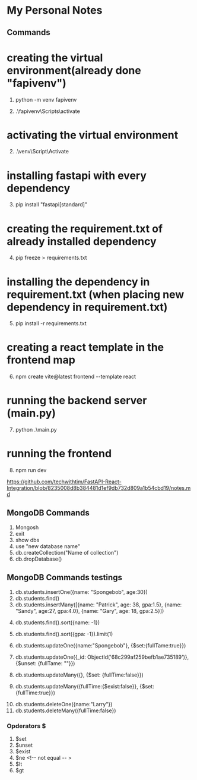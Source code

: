 # My Personal Notes

## Commands

<!-- creating the virtual environment(already done "fapivenv") -->

# creating the virtual environment(already done "fapivenv")

1. python -m venv fapivenv

<!-- activating the virtual environment -->

2. .\fapivenv\Scripts\activate

<!-- installing fastapi with every dependency -->

# activating the virtual environment

2. .\venv\Script\Activate

# installing fastapi with every dependency

3. pip install "fastapi[standard]"

<!-- creating the requirement.txt of already installed dependency -->

# creating the requirement.txt of already installed dependency

4. pip freeze > requirements.txt

<!-- installing the dependency in requirement.txt (when placing new dependency  in requirement.txt -->

# installing the dependency in requirement.txt (when placing new dependency in requirement.txt)

5. pip install -r requirements.txt

<!-- creating a react template in the frontend map -->

# creating a react template in the frontend map

6. npm create vite@latest frontend --template react

<!-- running the backend server (main.py) -->

# running the backend server (main.py)

7. python .\main.py

<!-- running the frontend  -->

# running the frontend

8. npm run dev

<!-- Link to a FastAPI-React-Integration project -->

https://github.com/techwithtim/FastAPI-React-Integration/blob/8235008d8b384481d1ef9db732d809a1b54cbd19/notes.md

## MongoDB Commands

1. Mongosh
2. exit
3. show dbs
4. use "new database name"
5. db.createCollection("Name of collection")
6. db.dropDatabase()

## MongoDB Commands testings

1. db.students.insertOne({name: "Spongebob", age:30})
2. db.students.find()
3. db.students.insertMany([{name: "Patrick", age: 38, gpa:1.5}, {name: "Sandy", age:27, gpa:4.0}, {name: "Gary", age: 18, gpa:2.5}])

<!-- 1 is positive and -1 is negative -->

4. db.students.find().sort({name: -1})

<!-- 1 is ascending en -1 descending -->

5. db.students.find().sort({gpa: -1}).limit(1)

<!-- Update document with updateOne(filter, update) -->

6. db.students.updateOne({name:"Spongebob"}, {$set:{fullTame:true}})

<!-- field verwijderen(fullTame) door id te gebruiken -->

7. db.students.updateOne({\_id: ObjectId('68c299af259befb1ae735189')}, {$unset: {fullTame: ""}})

<!-- Alle documenten een fulltime field geven -->

8. db.students.updateMany({}, {$set: {fullTime:false}})

<!-- Alle ducumenten die geen fullTime hebben, krijgen een fullTime die true is -->

9. db.students.updateMany({fullTime:{$exist:false}}, {$set: {fullTime:true}})

<!-- Documenten verwijderen met deleteOne of deleteMany -->

10. db.students.deleteOne({name:"Larry"})
11. db.students.deleteMany({fullTime:false})

### Opderators $

1. $set
2. $unset
3. $exist
4. $ne <!-- not equal -- >
5. $lt <!-- less than -->
6. $gt <!-- greater than-->
